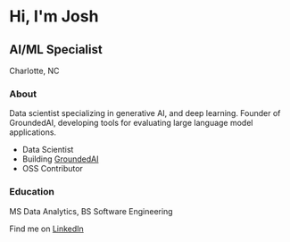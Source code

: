 # Hi, I'm Josh

## AI/ML Specialist

Charlotte, NC

### About
Data scientist specializing in generative AI, and deep learning. Founder of GroundedAI, developing tools for evaluating large language model applications.

- Data Scientist
- Building [GroundedAI](https://github.com/grounded-ai/grounded_ai)
- OSS Contributor

### Education
MS Data Analytics, BS Software Engineering

Find me on [LinkedIn](https://www.linkedin.com/in/josh-longenecker-5a6902226/)
